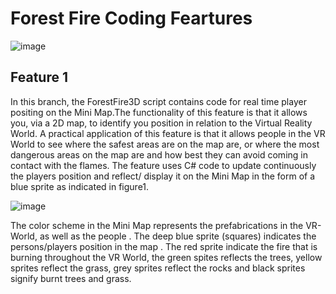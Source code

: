 # Forest Fire Coding Feartures 
![image](https://user-images.githubusercontent.com/72683052/98969774-1b6c1900-2507-11eb-9170-0bdd51df4085.png)

## Feature 1

In this branch, the ForestFire3D script contains code for real time player positing on the Mini Map.The functionality of this feature is that it allows you, via a 2D map, to identify you position in relation to the  Virtual Reality World. A practical application of this feature is that it allows people in the VR World to see where the  safest areas are on the map are, or where the most dangerous  areas on the map are and how best they can avoid coming in contact with the flames. The feature uses C# code to update continuously the players position and reflect/ display it on the Mini Map in the form of a blue sprite as indicated in figure1. 

![image](https://user-images.githubusercontent.com/72683052/98971118-aa2d6580-2508-11eb-9ba4-e03930eccbf8.png)

The color scheme in the Mini Map represents the prefabrications in the VR-World, as well as the people . The deep blue sprite (squares) indicates the persons/players position in the map . The red sprite indicate the fire that is burning throughout the VR World, the green spites  reflects the trees, yellow sprites reflect the grass, grey sprites reflect the rocks and black sprites signify burnt trees and grass.   
